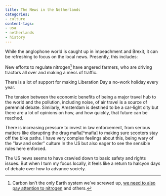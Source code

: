 ```yaml
---
title: The News in the Netherlands
categories:
- culture
content-tags:
- usa
- netherlands
- history
---
```


While the anglophone world is caught up in impeachment and Brexit, it can be refreshing to focus on the local news. Presently, this includes:

New efforts to regulate nitrogen[^nitrogen] have angered farmers, who are driving tractors all over and making a mess of traffic.

[^nitrogen]: Carbon isn’t the only Earth system we’ve screwed up, [we need to also pay attention to nitrogen](https://www.newscientist.com/article/dn18575-earths-nine-life-support-systems-nitrogen-and-phosphorus-cycles/) and others.

There is a lot of support for making Liberation Day a no-work holiday every year.

The tension between the economic benefits of being a major travel hub to the world and the pollution, including noise, of air travel is a source of perennial debate. Similarly, Amsterdam is destined to be a car-light city but there are a lot of opinions on how, and how quickly, that future can be reached.

There is increasing pressure to invest in law enforcement, from serious matters like disrupting the drug mafia[^mafia] to making sure scooters stay off the bike paths. I have very complex feelings about this, being wary of the "law and order" culture In the US but also eager to see the sensible rules here enforced.

The US news seems to have crawled down to basic safety and rights issues. But when I turn my focus locally, it feels like a return to halcyon days of debate over how to advance society.
